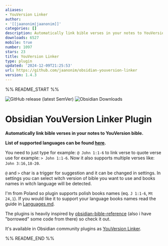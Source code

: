 ```yaml
---
aliases:
- YouVersion Linker
author:
- '[[jaanonim|jaanonim]]'
categories: []
description: Automatically link bible verses in your notes to YouVersion bible.
downloads: 6527
mobile: true
number: 1097
stars: 23
title: YouVersion Linker
type: plugin
updated: '2024-12-09T21:25:53'
url: https://github.com/jaanonim/obsidian-youversion-linker
version: 1.4.3
---
```


%% README_START %%

![GitHub release (latest SemVer)](https://img.shields.io/github/v/release/jaanonim/obsidian-youversion-linker?style=for-the-badge&sort=semver) ![Obsidian Downloads](https://img.shields.io/badge/dynamic/json?logo=obsidian&color=%23483699&label=downloads&query=%24%5B%22youversion-linker%22%5D.downloads&url=https%3A%2F%2Fraw.githubusercontent.com%2Fobsidianmd%2Fobsidian-releases%2Fmaster%2Fcommunity-plugin-stats.json&style=for-the-badge)

# Obsidian YouVersion Linker Plugin

**Automatically link bible verses in your notes to YouVersion bible.**

**List of supported languages can be found [here](./Languages.md).**

You need to just type for example: `@ John 1:1-6` to link verse to quote verse use for example: `> John 1:1-6`. Now it also supports multiple verses like: `John 3:16,18-20`.

`@` and `>` char is a trigger for suggestion and it can be changed in settings.
In settings you can select witch version of bible you want to use and books names in witch language will be detected.

I'm from Poland so plugin supports polish books names (eq. `J 1:1-6`, `Mt 24,1`). If you would like it to support your language books names read the guide in [Languages.md](./Languages.md).

The plugins is heavily inspired by [obsidian-bible-reference](https://github.com/tim-hub/obsidian-bible-reference) (also i have "borrowed" some code from there) so check it out.

It's available in Obsidian community plugins as
[YouVersion Linker](https://obsidian.md/plugins?id=youversion-linker).


%% README_END %%